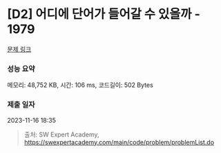 # [D2] 어디에 단어가 들어갈 수 있을까 - 1979 

[문제 링크](https://swexpertacademy.com/main/code/problem/problemDetail.do?contestProbId=AV5PuPq6AaQDFAUq) 

### 성능 요약

메모리: 48,752 KB, 시간: 106 ms, 코드길이: 502 Bytes

### 제출 일자

2023-11-16 18:35



> 출처: SW Expert Academy, https://swexpertacademy.com/main/code/problem/problemList.do